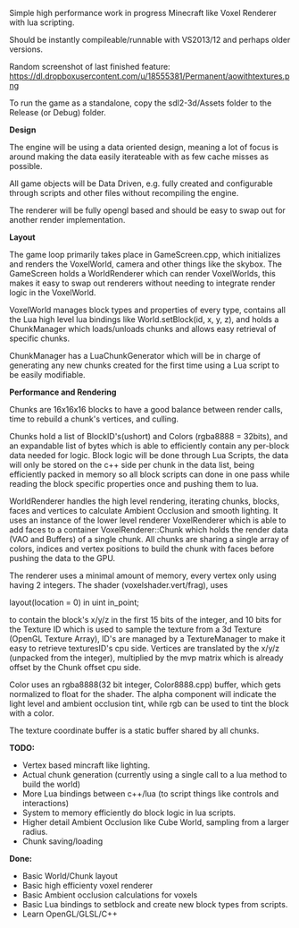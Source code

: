 Simple high performance work in progress Minecraft like Voxel Renderer with lua scripting.

Should be instantly compileable/runnable with VS2013/12 and perhaps older versions.

Random screenshot of last finished feature:
https://dl.dropboxusercontent.com/u/18555381/Permanent/aowithtextures.png

To run the game as a standalone, copy the sdl2-3d/Assets folder to the Release (or Debug) folder.

<b> Design </b>

The engine will be using a data oriented design, meaning a lot of focus is around making the data easily iterateable with as few cache misses as possible.

All game objects will be Data Driven, e.g. fully created and configurable through scripts and other files without recompiling the engine.

The renderer will be fully opengl based and should be easy to swap out for another render implementation.

<b> Layout </b>

The game loop primarily takes place in GameScreen.cpp, which initializes and renders the VoxelWorld, camera and other things like the skybox. The GameScreen holds a WorldRenderer which can render VoxelWorlds, this makes it easy to swap out renderers without needing to integrate render logic in the VoxelWorld.

VoxelWorld manages block types and properties of every type, contains all the Lua high level lua bindings like World.setBlock(id, x, y, z), and holds a ChunkManager which loads/unloads chunks and allows easy retrieval of specific chunks.

ChunkManager has a LuaChunkGenerator which will be in charge of generating any new chunks created for the first time using a Lua script to be easily modifiable.

<b> Performance and Rendering </b>

Chunks are 16x16x16 blocks to have a good balance between render calls, time to rebuild a chunk's vertices, and culling.

Chunks hold a list of BlockID's(ushort) and Colors (rgba8888 = 32bits), and an expandable list of bytes which is able to efficiently contain any per-block data needed for logic. Block logic will be done through Lua Scripts, the data will only be stored on the c++ side per chunk in the data list, being efficiently packed in memory so all block scripts can done in one pass while reading the block specific properties once and pushing them to lua.


WorldRenderer handles the high level rendering, iterating chunks, blocks, faces and vertices to calculate Ambient Occlusion and smooth lighting. It uses an instance of the lower level renderer VoxelRenderer which is able to add faces to a container VoxelRenderer::Chunk which holds the render data (VAO and Buffers) of a single chunk. All chunks are sharing a single array of colors, indices and vertex positions to build the chunk with faces before pushing the data to the GPU.

The renderer uses a minimal amount of memory, every vertex only using having 2 integers.
The shader (voxelshader.vert/frag), uses

layout(location = 0) in uint in_point;

to contain the block's x/y/z in the first 15 bits of the integer, and 10 bits for the Texture ID which is used to sample the texture from a 3d Texture (OpenGL Texture Array), ID's are managed by a TextureManager to make it easy to retrieve texturesID's cpu side. Vertices are translated by the x/y/z (unpacked from the integer), multiplied by the mvp matrix which is already offset by the Chunk offset cpu side.

Color uses an rgba8888(32 bit integer, Color8888.cpp) buffer, which gets normalized to float for the shader. The alpha component will indicate the light level and ambient occlusion tint, while rgb can be used to tint the block with a color.

The texture coordinate buffer is a static buffer shared by all chunks.

<b> TODO: </b>

- Vertex based mincraft like lighting.
- Actual chunk generation (currently using a single call to a lua method to build the world)
- More Lua bindings between c++/lua (to script things like controls and interactions)
- System to memory efficiently do block logic in lua scripts.
- Higher detail Ambient Occlusion like Cube World, sampling from a larger radius.
- Chunk saving/loading

<b> Done: </b>

- Basic World/Chunk layout
- Basic high efficienty voxel renderer
- Basic Ambient occlusion calculations for voxels
- Basic Lua bindings to setblock and create new block types from scripts.
- Learn OpenGL/GLSL/C++



